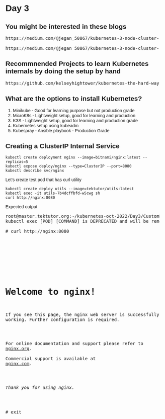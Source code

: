 # Day 3

## You might be interested in these blogs
<pre>
https://medium.com/@jegan_50867/kubernetes-3-node-cluster-using-k3s-d28b2c09e2f7

https://medium.com/@jegan_50867/kubernetes-3-node-cluster-using-k3s-with-docker-e325cc82fd50
</pre>


## Recommnended Projects to learn Kubernetes internals by doing the setup by hand
<pre>
https://github.com/kelseyhightower/kubernetes-the-hard-way
</pre>

## What are the options to install Kubernetes?
1. Minikube - Good for learning purpose but not production grade
2. MicroK8s - Lightweight setup,  good for learning and production 
3. K3S - Lightweight setup, good for learning and production grade
4. Kubernetes setup using kubeadm
5. Kubespray - Ansible playbook - Production Grade

## Creating a ClusterIP Internal Service
```
kubectl create deployment nginx --image=bitnami/nginx:latest --replicas=5
kubectl expose deploy/nginx --type=ClusterIP --port=8080
kubectl describe svc/nginx
```

Let's create test pod that has curl utility
```
kubectl create deploy utils --image=tektutor/utils:latest
kubectl exec -it utils-7b4dcffbfd-w5cwg sh
curl http://nginx:8080
```

Expected output
<pre>
root@master.tektutor.org:~/kubernetes-oct-2022/Day3/CustomDockerImage# kubectl exec -it utils-7b4dcffbfd-w5cwg sh
kubectl exec [POD] [COMMAND] is DEPRECATED and will be removed in a future version. Use kubectl exec [POD] -- [COMMAND] instead.

# curl http://nginx:8080
<!DOCTYPE html>
<html>
<head>
<title>Welcome to nginx!</title>
<style>
html { color-scheme: light dark; }
body { width: 35em; margin: 0 auto;
font-family: Tahoma, Verdana, Arial, sans-serif; }
</style>
</head>
<body>
<h1>Welcome to nginx!</h1>
<p>If you see this page, the nginx web server is successfully installed and
working. Further configuration is required.</p>

<p>For online documentation and support please refer to
<a href="http://nginx.org/">nginx.org</a>.<br/>
Commercial support is available at
<a href="http://nginx.com/">nginx.com</a>.</p>

<p><em>Thank you for using nginx.</em></p>
</body>
</html>
# exit
</pre>
